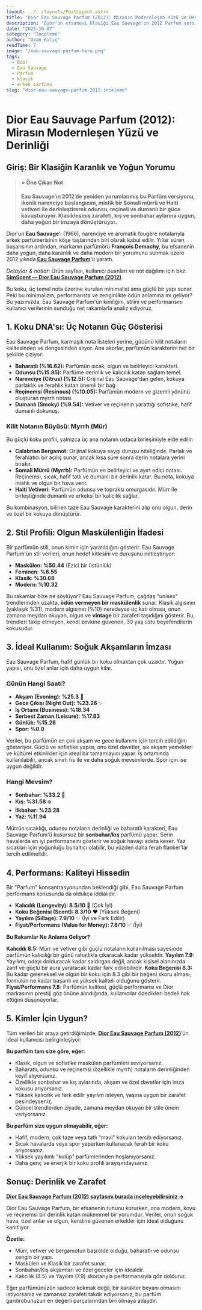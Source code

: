 ```yaml
---
layout: ../../layouts/PostLayout.astro
title: "Dior Eau Sauvage Parfum (2012): Mirasın Modernleşen Yüzü ve Derinliği"
description: "Dior'un efsanevi klasiği Eau Sauvage'ın 2012 Parfum versiyonunun koku DNA'sı, stil profili, ideal kullanım ve performansını kullanıcı verileriyle analiz."
date: "2025-10-07"
category: "İnceleme"
author: "Ozan Kılıç"
readTime: 7
image: "/eau-sauvage-parfum-hero.png"
tags:
  - Dior
  - Eau Sauvage
  - Parfum
  - klasik
  - erkek parfümü
slug: "dior-eau-sauvage-parfum-2012-inceleme"
---
```



# Dior Eau Sauvage Parfum (2012): Mirasın Modernleşen Yüzü ve Derinliği

## Giriş: Bir Klasiğin Karanlık ve Yoğun Yorumu

> **⭐ Öne Çıkan Not**
>
> **Eau Sauvage’ın 2012’de yeniden yorumlanmış bu Parfüm versiyonu, ikonik narenciye başlangıcını, mistik bir Somali mürrü ve Haiti vetiveri ile derinleştirerek odunsu, reçineli ve dumanlı bir güce kavuşturuyor. Klasikleşmiş zarafeti, kış ve sonbahar aylarına uygun, daha yoğun bir imzaya dönüştürüyor.**

Dior'un **Eau Sauvage**’ı (1966), narenciye ve aromatik fougère notalarıyla erkek parfümerisinin köşe taşlarından biri olarak kabul edilir. Yıllar süren başarısının ardından, markanın parfümörü **François Demachy**, bu efsanenin daha yoğun, daha karanlık ve daha modern bir yorumunu sunmak üzere 2012 yılında [**Eau Sauvage Parfum**](https://www.simscent.com/p/dior/eau-sauvage-parfum)‘ü yarattı.

_Detaylar & notlar:_ Ürün sayfası, kullanıcı puanları ve not dağılımı için bkz. [**SimScent — Dior Eau Sauvage Parfum (2012)**](https://www.simscent.com/p/dior/eau-sauvage-parfum).

Bu koku, üç temel nota üzerine kurulan minimalist ama güçlü bir yapı sunar. Peki bu minimalizm, performansta ve zenginlikte ödün anlamına mı geliyor? Bu yazımızda, Eau Sauvage Parfum'ün kimliğini, stilini ve performansını kullanıcı verilerinin sunduğu net rakamlarla analiz ediyoruz.

## 1. Koku DNA'sı: Üç Notanın Güç Gösterisi

Eau Sauvage Parfum, karmaşık nota listeleri yerine, gücünü kilit notaların kalitesinden ve dengesinden alıyor. Ana akorlar, parfümün karakterini net bir şekilde çiziyor:

- **Baharatlı (%16.62):** Parfümün sıcak, olgun ve belirleyici karakteri.  
- **Odunsu (%15.85):** Parfüme derinlik ve kalıcılık katan sağlam temel.  
- **Narenciye (Citrus) (%12.5):** Orijinal Eau Sauvage'dan gelen, kokuya parlaklık ve ferahlık katan önemli bir bağ.  
- **Reçinemsi (Resinous) (%10.05):** Parfümün modern ve gizemli yönünü oluşturan myrrh notası.  
- **Dumanlı (Smoky) (%9.54):** Vetiver ve reçinenin yarattığı sofistike, hafif dumanlı dokunuş.

### Kilit Notanın Büyüsü: Myrrh (Mür)

Bu güçlü koku profili, yalnızca üç ana notanın ustaca birleşimiyle elde edilir:

- **Calabrian Bergamot:** Orijinal kokuya saygı duruşu niteliğinde. Parlak ve ferahlatıcı bir açılış sunar, ancak kısa süre sonra derin notalara yerini bırakır.  
- **Somali Mürrü (Myrrh):** Parfümün en belirleyici ve ayırt edici notası. Reçinemsi, sıcak, hafif tatlı ve dumanlı bir derinlik katar. Bu nota, kokuya mistik ve olgun bir hava verir.  
- **Haiti Vetiveri:** Parfümün odunsu ve topraksı omurgasıdır. Mürr ile birleştiğinde dumanlı ve erkeksi bir kalıcılık sağlar.

Bu kombinasyon, bilinen taze Eau Sauvage karakterini alıp onu olgun, derin ve özel bir kokuya dönüştürür.

## 2. Stil Profili: Olgun Maskülenliğin İfadesi

Bir parfümün stili, onun kimin için yaratıldığını gösterir. Eau Sauvage Parfum'ün stil verileri, onun hedef kitlesini ve duruşunu netleştiriyor:

- **Maskülen: %50.44** (Ezici bir üstünlük)  
- **Feminen: %8.55**  
- **Klasik: %30.68**  
- **Modern: %10.32**

Bu rakamlar bize ne söylüyor? Eau Sauvage Parfum, çağdaş "unisex" trendlerinden uzakta, **ödün vermeyen bir maskülenlik** sunar. Klasik algısının (yaklaşık %31), modern algısının (%10) neredeyse üç katı olması, onun zamana meydan okuyan, olgun ve **vintage** bir zarafeti taşıdığını gösterir. Bu, trendleri takip etmeyen, kendi zevkine güvenen, 30 yaş üstü beyefendilerin kokusudur.

## 3. İdeal Kullanım: Soğuk Akşamların İmzası

Eau Sauvage Parfum, hafif günlük bir koku olmaktan çok uzaktır. Yoğun yapısı, onu özel anlar için daha uygun kılar.

### Günün Hangi Saati?

- **Akşam (Evening): %25.3** 🌙  
- **Gece Çıkışı (Night Out): %23.26** ✨  
- **İş Ortamı (Business): %18.34**  
- **Serbest Zaman (Leisure): %17.83**  
- **Günlük: %15.28**  
- **Spor: %0.0**

Veriler, bu parfümün en çok akşam ve gece kullanımı için tercih edildiğini gösteriyor. Güçlü ve sofistike yapısı, onu özel davetler, şık akşam yemekleri ve kültürel etkinlikler için ideal bir tamamlayıcı yapar. İş ortamında kullanılabilir, ancak sınırlı fıs ile ve daha soğuk mevsimlerde. Spor için ise uygun değildir.

### Hangi Mevsim?

- **Sonbahar: %33.2** 🍂  
- **Kış: %31.58** ❄️  
- **İlkbahar: %23.28**  
- **Yaz: %11.94**

Mürrün sıcaklığı, odunsu notaların derinliği ve baharatlı karakteri, Eau Sauvage Parfum'ü kusursuz bir **sonbahar/kış** parfümü yapar. Serin havalarda en iyi performansını gösterir ve soğuk havayı adeta keser. Yaz sıcakları için yoğunluğu bunaltıcı olabilir, bu yüzden daha ferah flanker'lar tercih edilmelidir.

## 4. Performans: Kaliteyi Hissedin

Bir "Parfum" konsantrasyonundan beklendiği gibi, Eau Sauvage Parfum performans konusunda da oldukça iddialıdır.

- **Kalıcılık (Longevity): 8.5/10** 💪 (Çok İyi)  
- **Koku Beğenisi (Scent): 8.3/10** ❤️ (Yüksek Beğeni)  
- **Yayılım (Sillage): 7.9/10** ✨ (İyi ve Fark Edilir)  
- **Fiyat/Performans (Value for Money): 7.8/10** ✅ (İyi)

**Bu Rakamlar Ne Anlama Geliyor?**

**Kalıcılık 8.5:** Mürr ve vetiver gibi güçlü notaların kullanılması sayesinde parfümün kalıcılığı bir günü rahatlıkla çıkaracak kadar yüksektir. **Yayılım 7.9:** Yayılımı, odayı dolduracak kadar saldırgan değil, ancak kişisel alanınızda zarif ve güçlü bir aura yaratacak kadar fark edilebilirdir. **Koku Beğenisi 8.3:** Bu kadar geleneksel ve olgun bir koku için 8.3 gibi bir beğeni skoru alması, formülün ne kadar başarılı ve yüksek kaliteli olduğunu gösterir. **Fiyat/Performans 7.8:** Parfümün kalitesi, güçlü performansı ve Dior markasının prestiji göz önüne alındığında, kullanıcılar ödedikleri bedeli hak ettiğini düşünüyorlar.

## 5. Kimler İçin Uygun?

Tüm verileri bir araya getirdiğimizde, [**Dior Eau Sauvage Parfum (2012)**](https://www.simscent.com/p/dior/eau-sauvage-parfum-2012-dior)‘ün ideal kullanıcısı belirginleşiyor:

**Bu parfüm tam size göre, eğer:**

- Klasik, olgun ve sofistike maskülen parfümleri seviyorsanız.  
- Baharatlı, odunsu ve reçinemsi (özellikle myrrh) notaların derinliğinden keyif alıyorsanız.  
- Özellikle sonbahar ve kış aylarında, akşam ve özel davetler için imza kokusu arıyorsanız.  
- Yüksek kalıcılık ve fark edilir yayılım isteyen, yaşına uygun bir zarafet peşindeyseniz.  
- Güncel trendlerden ziyade, zamana meydan okuyan bir stile önem veriyorsanız.

**Bu parfüm size uygun olmayabilir, eğer:**

- Hafif, modern, çok taze veya tatlı "mavi" kokuları tercih ediyorsanız.  
- Sıcak havalarda veya spor yaparken kullanacak ferah bir koku arıyorsanız.  
- Yüksek yayılımlı "kulüp" parfümlerinden hoşlanıyorsanız.  
- Daha genç ve enerjik bir koku profili arayışındaysanız.

## Sonuç: Derinlik ve Zarafet

[**Dior Eau Sauvage Parfum (2012) sayfasını burada inceleyebilirsiniz →**](https://www.simscent.com/p/dior/eau-sauvage-parfum)

Dior Eau Sauvage Parfum, bir efsanenin ruhunu korurken, ona modern, koyu ve reçinemsi bir derinlik katan mükemmel bir yorumdur. Veriler, onun soğuk hava, özel anlar ve olgun, kendine güvenen erkekler için ideal olduğunu kanıtlıyor.

**Özetle:**

- Mürr, vetiver ve bergamotun başrolde olduğu, baharatlı ve odunsu zengin bir yapı.  
- Maskülen ve Klasik bir zarafet sunar.  
- Sonbahar/Kış akşamları ve özel geceler için idealdir.  
- Kalıcılık (8.5) ve Yayılım (7.9) skorlarıyla performansıyla göz doldurur.

Eğer parfümünüzün sadece kokmak değil, bir karakter beyanı olmasını istiyorsanız ve zamansız zarafeti takdir ediyorsanız, bu parfüm gardırobunuzun en değerli parçalarından biri olmaya adaydır.
